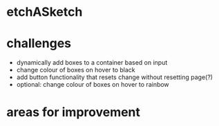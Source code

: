 # etchASketch

# challenges
- dynamically add boxes to a container based on input
- change colour of boxes on hover to black
- add button functionality that resets change without resetting page(?)
- optional: change colour of boxes on hover to rainbow

# areas for improvement